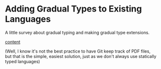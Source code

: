 # Adding Gradual Types to Existing Languages

A little survey about gradual typing and making gradual type extensions.

[content](./survey.pdf)

(Well, I know it's not the best practice to have Git keep track of PDF files,
but that is the simple, easiest solution, just as we don't always use statically typed languages)
